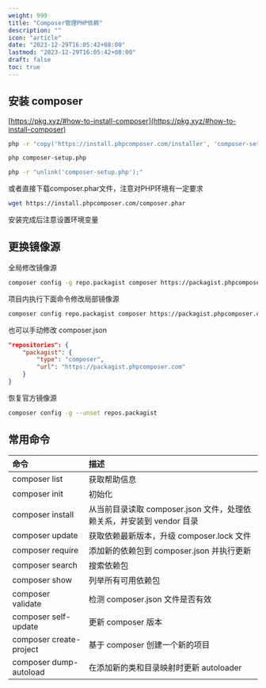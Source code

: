 ```yaml
---
weight: 999
title: "Composer管理PHP依赖"
description: ""
icon: "article"
date: "2023-12-29T16:05:42+08:00"
lastmod: "2023-12-29T16:05:42+08:00"
draft: false
toc: true
---
```


## 安装 composer

[https://pkg.xyz/#how-to-install-composer](https://pkg.xyz/#how-to-install-composer)

```bash
php -r "copy('https://install.phpcomposer.com/installer', 'composer-setup.php');"

php composer-setup.php

php -r "unlink('composer-setup.php');"
```

或者直接下载composer.phar文件，注意对PHP环境有一定要求

```bash
wget https://install.phpcomposer.com/composer.phar
```

安装完成后注意设置环境变量

## 更换镜像源

全局修改镜像源

```bash
composer config -g repo.packagist composer https://packagist.phpcomposer.com
```

项目内执行下面命令修改局部镜像源

```bash
composer config repo.packagist composer https://packagist.phpcomposer.com
```

也可以手动修改 composer.json

```json
"repositories": {
    "packagist": {
        "type": "composer",
        "url": "https://packagist.phpcomposer.com"
    }
}
```

恢复官方镜像源

```bash
composer config -g --unset repos.packagist
```

## 常用命令

| 命令                    | 描述                                                                  |
| :---------------------- | :-------------------------------------------------------------------- |
| composer list           | 获取帮助信息                                                          |
| composer init           | 初始化                                                                |
| composer install        | 从当前目录读取 composer.json 文件，处理依赖关系，并安装到 vendor 目录 |
| composer update         | 获取依赖最新版本，升级 composer.lock 文件                             |
| composer require        | 添加新的依赖包到 composer.json 并执行更新                             |
| composer search         | 搜索依赖包                                                            |
| composer show           | 列举所有可用依赖包                                                    |
| composer validate       | 检测 composer.json 文件是否有效                                       |
| composer self-update    | 更新 composer 版本                                                    |
| composer create-project | 基于 composer 创建一个新的项目                                        |
| composer dump-autoload  | 在添加新的类和目录映射时更新 autoloader                               |
